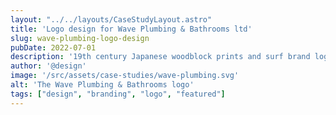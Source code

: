 ```yaml
---
layout: "../../layouts/CaseStudyLayout.astro"
title: 'Logo design for Wave Plumbing & Bathrooms ltd'
slug: wave-plumbing-logo-design
pubDate: 2022-07-01
description: '19th century Japanese woodblock prints and surf brand logos combined.'
author: '@design'
image: '/src/assets/case-studies/wave-plumbing.svg'
alt: 'The Wave Plumbing & Bathrooms logo'
tags: ["design", "branding", "logo", "featured"]
---
```


